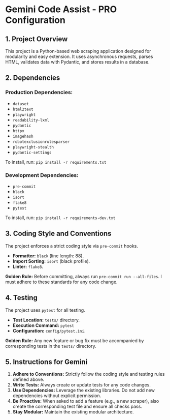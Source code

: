 # Gemini Code Assist - PRO Configuration

## 1. Project Overview

This project is a Python-based web scraping application designed for modularity and easy extension. It uses asynchronous requests, parses HTML, validates data with Pydantic, and stores results in a database.

## 2. Dependencies

### Production Dependencies:
- `dataset`
- `html2text`
- `playwright`
- `readability-lxml`
- `pydantic`
- `httpx`
- `imagehash`
- `robotexclusionrulesparser`
- `playwright-stealth`
- `pydantic-settings`

To install, run: `pip install -r requirements.txt`

### Development Dependencies:
- `pre-commit`
- `black`
- `isort`
- `flake8`
- `pytest`

To install, run: `pip install -r requirements-dev.txt`

## 3. Coding Style and Conventions

The project enforces a strict coding style via `pre-commit` hooks.

- **Formatter:** `black` (line length: 88).
- **Import Sorting:** `isort` (black profile).
- **Linter:** `flake8`.

**Golden Rule:** Before committing, always run `pre-commit run --all-files`. I must adhere to these standards for any code change.

## 4. Testing

The project uses `pytest` for all testing.

- **Test Location:** `tests/` directory.
- **Execution Command:** `pytest`
- **Configuration:** `config/pytest.ini`.

**Golden Rule:** Any new feature or bug fix must be accompanied by corresponding tests in the `tests/` directory.

## 5. Instructions for Gemini

1.  **Adhere to Conventions:** Strictly follow the coding style and testing rules defined above.
2.  **Write Tests:** Always create or update tests for any code changes.
3.  **Use Dependencies:** Leverage the existing libraries. Do not add new dependencies without explicit permission.
4.  **Be Proactive:** When asked to add a feature (e.g., a new scraper), also create the corresponding test file and ensure all checks pass.
5.  **Stay Modular:** Maintain the existing modular architecture.
